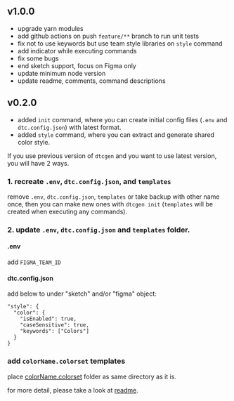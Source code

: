 ## v1.0.0

- upgrade yarn modules
- add github actions on push `feature/**` branch to run unit tests
- fix not to use keywords but use team style libraries on `style` command
- add indicator while executing commands
- fix some bugs
- end sketch support, focus on Figma only
- update minimum node version
- update readme, comments, command descriptions

## v0.2.0

- added `init` command, where you can create initial config files (`.env` and `dtc.config.json`) with latest format.
- added `style` command, where you can extract and generate shared color style.

If you use previous version of `dtcgen` and you want to use latest version,
you will have 2 ways.

### 1. recreate `.env`, `dtc.config.json`, and `templates`

remove `.env`, `dtc.config.json`, `templates` or take backup with other name once, then you can make new ones with `dtcgen init` (`templates` will be created when executing any commands).

### 2. update `.env`, `dtc.config.json` and `templates` folder.

#### .env

add `FIGMA_TEAM_ID`

#### dtc.config.json

add below to under "sketch" and/or "figma" object:

```
"style": {
  "color": {
    "isEnabled": true,
    "caseSensitive": true,
    "keywords": ["Colors"]
  }
}
```

### add `colorName.colorset` templates

place [colorName.colorset](https://github.com/Innovatube/dtcgen/tree/master/templates/ios/XcodeProjectTemplate/projectName/Assets.xcassets/intermediateDirectory/colorName.colorset) folder as same directory as it is.

for more detail, please take a look at [readme](https://github.com/Innovatube/dtcgen).

